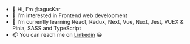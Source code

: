 - 👋 Hi, I’m @agusKar
- 👀 I’m interested in Frontend web development
- 🌱 I’m currently learning React, Redux, Next, Vue, Nuxt, Jest, VUEX & Pinia, SASS and TypeScript
- 📫 You can reach me on [Linkedin](https://www.linkedin.com/in/agustin-fernando-karkocki/) 😀


<!---
agusKar/agusKar is a ✨ special ✨ repository because its `README.md` (this file) appears on your GitHub profile.
You can click the Preview link to take a look at your changes.
--->
